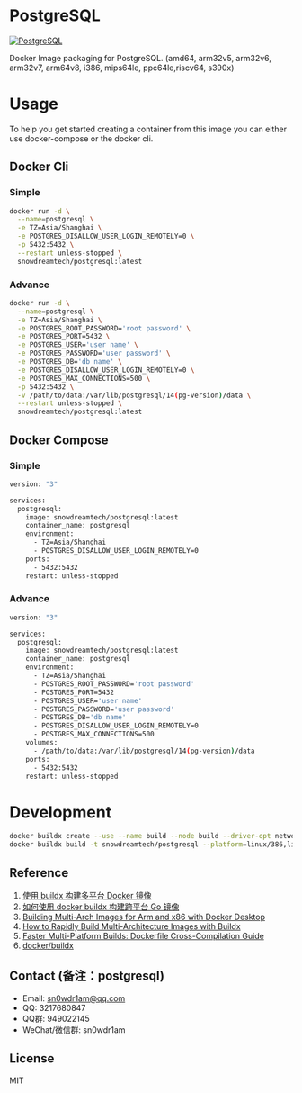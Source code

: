 # PostgreSQL

[![PostgreSQL](http://dockeri.co/image/snowdreamtech/postgresql)](https://hub.docker.com/r/snowdreamtech/postgresql)

Docker Image packaging for PostgreSQL. (amd64, arm32v5,  arm32v6, arm32v7, arm64v8, i386, mips64le, ppc64le,riscv64, s390x)

# Usage

To help you get started creating a container from this image you can either use docker-compose or the docker cli.

## Docker Cli

### Simple

```bash
docker run -d \
  --name=postgresql \
  -e TZ=Asia/Shanghai \
  -e POSTGRES_DISALLOW_USER_LOGIN_REMOTELY=0 \
  -p 5432:5432 \
  --restart unless-stopped \
  snowdreamtech/postgresql:latest
```

### Advance

```bash
docker run -d \
  --name=postgresql \
  -e TZ=Asia/Shanghai \
  -e POSTGRES_ROOT_PASSWORD='root password' \
  -e POSTGRES_PORT=5432 \
  -e POSTGRES_USER='user name' \
  -e POSTGRES_PASSWORD='user password' \
  -e POSTGRES_DB='db name' \
  -e POSTGRES_DISALLOW_USER_LOGIN_REMOTELY=0 \
  -e POSTGRES_MAX_CONNECTIONS=500 \
  -p 5432:5432 \
  -v /path/to/data:/var/lib/postgresql/14(pg-version)/data \
  --restart unless-stopped \
  snowdreamtech/postgresql:latest
```

## Docker Compose

### Simple

```bash
version: "3"

services:
  postgresql:
    image: snowdreamtech/postgresql:latest
    container_name: postgresql
    environment:
      - TZ=Asia/Shanghai
      - POSTGRES_DISALLOW_USER_LOGIN_REMOTELY=0
    ports:
      - 5432:5432  
    restart: unless-stopped
```

### Advance

```bash
version: "3"

services:
  postgresql:
    image: snowdreamtech/postgresql:latest
    container_name: postgresql
    environment:
      - TZ=Asia/Shanghai
      - POSTGRES_ROOT_PASSWORD='root password'
      - POSTGRES_PORT=5432
      - POSTGRES_USER='user name'
      - POSTGRES_PASSWORD='user password'
      - POSTGRES_DB='db name'
      - POSTGRES_DISALLOW_USER_LOGIN_REMOTELY=0
      - POSTGRES_MAX_CONNECTIONS=500
    volumes:
      - /path/to/data:/var/lib/postgresql/14(pg-version)/data
    ports:
      - 5432:5432   
    restart: unless-stopped
```

# Development

```bash
docker buildx create --use --name build --node build --driver-opt network=host
docker buildx build -t snowdreamtech/postgresql --platform=linux/386,linux/amd64,linux/arm/v6,linux/arm/v7,linux/arm64,linux/ppc64le,linux/riscv64,linux/s390x . --push
```

## Reference

1. [使用 buildx 构建多平台 Docker 镜像](https://icloudnative.io/posts/multiarch-docker-with-buildx/)
1. [如何使用 docker buildx 构建跨平台 Go 镜像](https://waynerv.com/posts/building-multi-architecture-images-with-docker-buildx/#buildx-%E7%9A%84%E8%B7%A8%E5%B9%B3%E5%8F%B0%E6%9E%84%E5%BB%BA%E7%AD%96%E7%95%A5)
1. [Building Multi-Arch Images for Arm and x86 with Docker Desktop](https://www.docker.com/blog/multi-arch-images/)
1. [How to Rapidly Build Multi-Architecture Images with Buildx](https://www.docker.com/blog/how-to-rapidly-build-multi-architecture-images-with-buildx/)
1. [Faster Multi-Platform Builds: Dockerfile Cross-Compilation Guide](https://www.docker.com/blog/faster-multi-platform-builds-dockerfile-cross-compilation-guide/)
1. [docker/buildx](https://github.com/docker/buildx)

## Contact (备注：postgresql)

* Email: sn0wdr1am@qq.com
* QQ: 3217680847
* QQ群: 949022145
* WeChat/微信群: sn0wdr1am

## License

MIT
